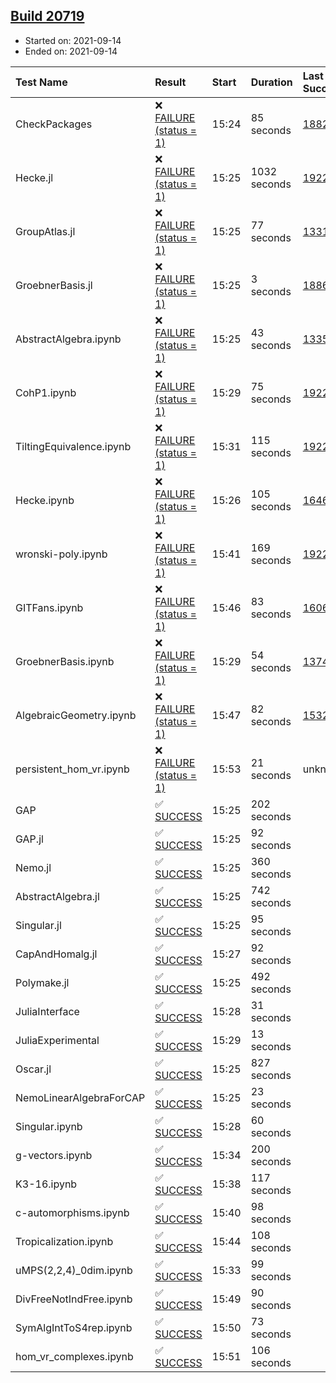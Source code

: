 ## [Build 20719](https://oscarci.mathematik.uni-kl.de/job/oscar/20719/)

* Started on: 2021-09-14
* Ended on: 2021-09-14

| Test Name    | Result | Start | Duration | Last Success | First Failure |
|:-------------|:-------|:------|:---------|:-------------|:--------------|
| CheckPackages | ❌ [FAILURE (status = 1)](https://oscarci.mathematik.uni-kl.de/job/oscar/20719/artifact/logs/build-20719/CheckPackages.log) | 15:24 | 85 seconds | [18822](https://oscarci.mathematik.uni-kl.de/job/oscar/18822/) | [18823](https://oscarci.mathematik.uni-kl.de/job/oscar/18823/) |
| Hecke.jl | ❌ [FAILURE (status = 1)](https://oscarci.mathematik.uni-kl.de/job/oscar/20719/artifact/logs/build-20719/Hecke.jl.log) | 15:25 | 1032 seconds | [19222](https://oscarci.mathematik.uni-kl.de/job/oscar/19222/) | [20152](https://oscarci.mathematik.uni-kl.de/job/oscar/20152/) |
| GroupAtlas.jl | ❌ [FAILURE (status = 1)](https://oscarci.mathematik.uni-kl.de/job/oscar/20719/artifact/logs/build-20719/GroupAtlas.jl.log) | 15:25 | 77 seconds | [13311](https://oscarci.mathematik.uni-kl.de/job/oscar/13311/) | [13312](https://oscarci.mathematik.uni-kl.de/job/oscar/13312/) |
| GroebnerBasis.jl | ❌ [FAILURE (status = 1)](https://oscarci.mathematik.uni-kl.de/job/oscar/20719/artifact/logs/build-20719/GroebnerBasis.jl.log) | 15:25 | 3 seconds | [18864](https://oscarci.mathematik.uni-kl.de/job/oscar/18864/) | [18865](https://oscarci.mathematik.uni-kl.de/job/oscar/18865/) |
| AbstractAlgebra.ipynb | ❌ [FAILURE (status = 1)](https://oscarci.mathematik.uni-kl.de/job/oscar/20719/artifact/logs/build-20719/AbstractAlgebra.ipynb.log) | 15:25 | 43 seconds | [13355](https://oscarci.mathematik.uni-kl.de/job/oscar/13355/) | [13356](https://oscarci.mathematik.uni-kl.de/job/oscar/13356/) |
| CohP1.ipynb | ❌ [FAILURE (status = 1)](https://oscarci.mathematik.uni-kl.de/job/oscar/20719/artifact/logs/build-20719/CohP1.ipynb.log) | 15:29 | 75 seconds | [19222](https://oscarci.mathematik.uni-kl.de/job/oscar/19222/) | [20152](https://oscarci.mathematik.uni-kl.de/job/oscar/20152/) |
| TiltingEquivalence.ipynb | ❌ [FAILURE (status = 1)](https://oscarci.mathematik.uni-kl.de/job/oscar/20719/artifact/logs/build-20719/TiltingEquivalence.ipynb.log) | 15:31 | 115 seconds | [19222](https://oscarci.mathematik.uni-kl.de/job/oscar/19222/) | [20152](https://oscarci.mathematik.uni-kl.de/job/oscar/20152/) |
| Hecke.ipynb | ❌ [FAILURE (status = 1)](https://oscarci.mathematik.uni-kl.de/job/oscar/20719/artifact/logs/build-20719/Hecke.ipynb.log) | 15:26 | 105 seconds | [16463](https://oscarci.mathematik.uni-kl.de/job/oscar/16463/) | [16464](https://oscarci.mathematik.uni-kl.de/job/oscar/16464/) |
| wronski-poly.ipynb | ❌ [FAILURE (status = 1)](https://oscarci.mathematik.uni-kl.de/job/oscar/20719/artifact/logs/build-20719/wronski-poly.ipynb.log) | 15:41 | 169 seconds | [19222](https://oscarci.mathematik.uni-kl.de/job/oscar/19222/) | [20152](https://oscarci.mathematik.uni-kl.de/job/oscar/20152/) |
| GITFans.ipynb | ❌ [FAILURE (status = 1)](https://oscarci.mathematik.uni-kl.de/job/oscar/20719/artifact/logs/build-20719/GITFans.ipynb.log) | 15:46 | 83 seconds | [16068](https://oscarci.mathematik.uni-kl.de/job/oscar/16068/) | [16069](https://oscarci.mathematik.uni-kl.de/job/oscar/16069/) |
| GroebnerBasis.ipynb | ❌ [FAILURE (status = 1)](https://oscarci.mathematik.uni-kl.de/job/oscar/20719/artifact/logs/build-20719/GroebnerBasis.ipynb.log) | 15:29 | 54 seconds | [13748](https://oscarci.mathematik.uni-kl.de/job/oscar/13748/) | [13749](https://oscarci.mathematik.uni-kl.de/job/oscar/13749/) |
| AlgebraicGeometry.ipynb | ❌ [FAILURE (status = 1)](https://oscarci.mathematik.uni-kl.de/job/oscar/20719/artifact/logs/build-20719/AlgebraicGeometry.ipynb.log) | 15:47 | 82 seconds | [15322](https://oscarci.mathematik.uni-kl.de/job/oscar/15322/) | [15323](https://oscarci.mathematik.uni-kl.de/job/oscar/15323/) |
| persistent_hom_vr.ipynb | ❌ [FAILURE (status = 1)](https://oscarci.mathematik.uni-kl.de/job/oscar/20719/artifact/logs/build-20719/persistent_hom_vr.ipynb.log) | 15:53 | 21 seconds | unknown | unknown |
| GAP | ✅ [SUCCESS](https://oscarci.mathematik.uni-kl.de/job/oscar/20719/artifact/logs/build-20719/GAP.log) | 15:25 | 202 seconds |  |  |
| GAP.jl | ✅ [SUCCESS](https://oscarci.mathematik.uni-kl.de/job/oscar/20719/artifact/logs/build-20719/GAP.jl.log) | 15:25 | 92 seconds |  |  |
| Nemo.jl | ✅ [SUCCESS](https://oscarci.mathematik.uni-kl.de/job/oscar/20719/artifact/logs/build-20719/Nemo.jl.log) | 15:25 | 360 seconds |  |  |
| AbstractAlgebra.jl | ✅ [SUCCESS](https://oscarci.mathematik.uni-kl.de/job/oscar/20719/artifact/logs/build-20719/AbstractAlgebra.jl.log) | 15:25 | 742 seconds |  |  |
| Singular.jl | ✅ [SUCCESS](https://oscarci.mathematik.uni-kl.de/job/oscar/20719/artifact/logs/build-20719/Singular.jl.log) | 15:25 | 95 seconds |  |  |
| CapAndHomalg.jl | ✅ [SUCCESS](https://oscarci.mathematik.uni-kl.de/job/oscar/20719/artifact/logs/build-20719/CapAndHomalg.jl.log) | 15:27 | 92 seconds |  |  |
| Polymake.jl | ✅ [SUCCESS](https://oscarci.mathematik.uni-kl.de/job/oscar/20719/artifact/logs/build-20719/Polymake.jl.log) | 15:25 | 492 seconds |  |  |
| JuliaInterface | ✅ [SUCCESS](https://oscarci.mathematik.uni-kl.de/job/oscar/20719/artifact/logs/build-20719/JuliaInterface.log) | 15:28 | 31 seconds |  |  |
| JuliaExperimental | ✅ [SUCCESS](https://oscarci.mathematik.uni-kl.de/job/oscar/20719/artifact/logs/build-20719/JuliaExperimental.log) | 15:29 | 13 seconds |  |  |
| Oscar.jl | ✅ [SUCCESS](https://oscarci.mathematik.uni-kl.de/job/oscar/20719/artifact/logs/build-20719/Oscar.jl.log) | 15:25 | 827 seconds |  |  |
| NemoLinearAlgebraForCAP | ✅ [SUCCESS](https://oscarci.mathematik.uni-kl.de/job/oscar/20719/artifact/logs/build-20719/NemoLinearAlgebraForCAP.log) | 15:25 | 23 seconds |  |  |
| Singular.ipynb | ✅ [SUCCESS](https://oscarci.mathematik.uni-kl.de/job/oscar/20719/artifact/logs/build-20719/Singular.ipynb.log) | 15:28 | 60 seconds |  |  |
| g-vectors.ipynb | ✅ [SUCCESS](https://oscarci.mathematik.uni-kl.de/job/oscar/20719/artifact/logs/build-20719/g-vectors.ipynb.log) | 15:34 | 200 seconds |  |  |
| K3-16.ipynb | ✅ [SUCCESS](https://oscarci.mathematik.uni-kl.de/job/oscar/20719/artifact/logs/build-20719/K3-16.ipynb.log) | 15:38 | 117 seconds |  |  |
| c-automorphisms.ipynb | ✅ [SUCCESS](https://oscarci.mathematik.uni-kl.de/job/oscar/20719/artifact/logs/build-20719/c-automorphisms.ipynb.log) | 15:40 | 98 seconds |  |  |
| Tropicalization.ipynb | ✅ [SUCCESS](https://oscarci.mathematik.uni-kl.de/job/oscar/20719/artifact/logs/build-20719/Tropicalization.ipynb.log) | 15:44 | 108 seconds |  |  |
| uMPS(2,2,4)_0dim.ipynb | ✅ [SUCCESS](https://oscarci.mathematik.uni-kl.de/job/oscar/20719/artifact/logs/build-20719/uMPS-2-2-4-_0dim.ipynb.log) | 15:33 | 99 seconds |  |  |
| DivFreeNotIndFree.ipynb | ✅ [SUCCESS](https://oscarci.mathematik.uni-kl.de/job/oscar/20719/artifact/logs/build-20719/DivFreeNotIndFree.ipynb.log) | 15:49 | 90 seconds |  |  |
| SymAlgIntToS4rep.ipynb | ✅ [SUCCESS](https://oscarci.mathematik.uni-kl.de/job/oscar/20719/artifact/logs/build-20719/SymAlgIntToS4rep.ipynb.log) | 15:50 | 73 seconds |  |  |
| hom_vr_complexes.ipynb | ✅ [SUCCESS](https://oscarci.mathematik.uni-kl.de/job/oscar/20719/artifact/logs/build-20719/hom_vr_complexes.ipynb.log) | 15:51 | 106 seconds |  |  |
